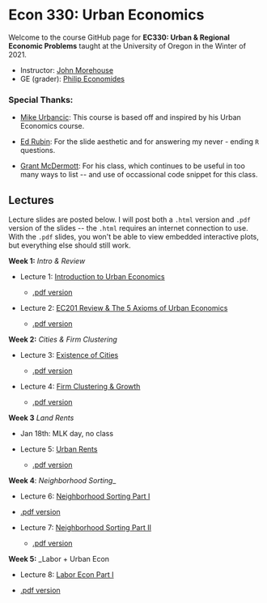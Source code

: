 

# Econ 330: Urban Economics

Welcome to the course GitHub page for __EC330: Urban & Regional Economic Problems__ taught at the University of Oregon in the Winter of 2021. 

- Instructor: [John Morehouse](https://www.johnmmorehouse.com/)
- GE (grader): [Philip Economides](https://sites.google.com/tcd.ie/philip-economides/home)


### Special Thanks:

  - [Mike Urbancic](https://twitter.com/urbancic?lang=en): This course is based off and inspired by his Urban Economics course. 
  
  - [Ed Rubin](http://edrub.in/): For the slide aesthetic and for answering my never - ending `R` questions. 
  
  - [Grant McDermott](https://grantmcdermott.com/): For his class, which continues to be useful in too many ways to list -- and use of occassional code snippet for this class.
  


## Lectures

Lecture slides are posted below. I will post both a `.html` version and `.pdf` version of the slides -- the `.html` requires an internet connection to use. With the `.pdf` slides, you won't be able to view embedded interactive plots, but everything else should still work.

__Week 1:__ _Intro & Review_

  - Lecture 1: [Introduction to Urban Economics](https://rawcdn.githack.com/johnmorehouse/EC330-Winter2021/d8a6770e0e8095cf331740668d6f3c05822e16f3/slides/001-intro/lecture_one.html) 
  
    - [.pdf version](https://rawcdn.githack.com/johnmorehouse/EC330-Winter2021/61e6d925bdc00177c7cc5fd23ba454953d0eabb7/slides/001-intro/lecture_one.pdf)
    
  - Lecture 2: [EC201 Review & The 5 Axioms of Urban Economics](https://github.com/johnmorehouse/EC330-Winter2021/blob/main/slides/002-review/lecture_two.pdf)
  
     - [.pdf version](https://rawcdn.githack.com/johnmorehouse/EC330-Winter2021/983a90a6d73d36ee10c715280345034aca670abc/slides/002-review/lecture_two.pdf)
  
  
 __Week 2:__ _Cities & Firm Clustering_ 
  

  - Lecture 3: [Existence of Cities](https://rawcdn.githack.com/johnmorehouse/EC330-Winter2021/64aef96f12ffd9c9bfaffa79582e30188ca57fab/slides/003-size/lecture_three.html)
  
    - [.pdf version](https://rawcdn.githack.com/johnmorehouse/EC330-Winter2021/64aef96f12ffd9c9bfaffa79582e30188ca57fab/slides/003-size/lecture_three.pdf)
  

  - Lecture 4: [Firm Clustering & Growth](https://rawcdn.githack.com/johnmorehouse/EC330-Winter2021/fb164c12cdaf68084d5bf9fc7ae413cb1a585ab4/slides/004-growth/lecture_four.html)
  
    - [.pdf version](https://rawcdn.githack.com/johnmorehouse/EC330-Winter2021/fb164c12cdaf68084d5bf9fc7ae413cb1a585ab4/slides/004-growth/lecture_four.pdf)
  
  __Week 3__ _Land Rents_
 
  -  Jan 18th: MLK day, no class

  - Lecture 5: [Urban Rents](https://rawcdn.githack.com/johnmorehouse/EC330-Winter2021/b926c275cbe732453167a784e2cb247723a77a37/slides/005-rents/lecture_five.html)
  
    - [.pdf version](https://rawcdn.githack.com/johnmorehouse/EC330-Winter2021/17a543673aa515d46ad9ac1206c396391b7e3a02/slides/005-rents/lecture_five.pdf)
    
 __Week 4__: _Neighborhood Sorting__
 
  - Lecture 6: [Neighborhood Sorting Part I](https://rawcdn.githack.com/johnmorehouse/EC330-Winter2021/392027f613beb3e3b284bcc90002014826f3270f/slides/006_nbhd_choiceI/lecture_6.html)
  
  - [.pdf version](https://rawcdn.githack.com/johnmorehouse/EC330-Winter2021/392027f613beb3e3b284bcc90002014826f3270f/slides/006_nbhd_choiceI/lecture_6.pdf)

- Lecture 7: [Neighborhood Sorting Part II](https://rawcdn.githack.com/johnmorehouse/EC330-Winter2021/3528dca6947c768cd12eed918ec343636aca4395/slides/007-nbhd_choiceII/lecture_7.html)

  - [.pdf version](https://rawcdn.githack.com/johnmorehouse/EC330-Winter2021/3528dca6947c768cd12eed918ec343636aca4395/slides/007-nbhd_choiceII/lecture_7.pdf)
  
__Week 5:__ _Labor + Urban Econ

  - Lecture 8: [Labor Econ Part I](https://rawcdn.githack.com/johnmorehouse/EC330-Winter2021/c32719cfc94af0ee0cbcd9c8676de67788b7beab/slides/008-labor_one/lecture_eight.html)
  
  - [.pdf version](https://rawcdn.githack.com/johnmorehouse/EC330-Winter2021/c32719cfc94af0ee0cbcd9c8676de67788b7beab/slides/008-labor_one/lecture_eight.pdf)
